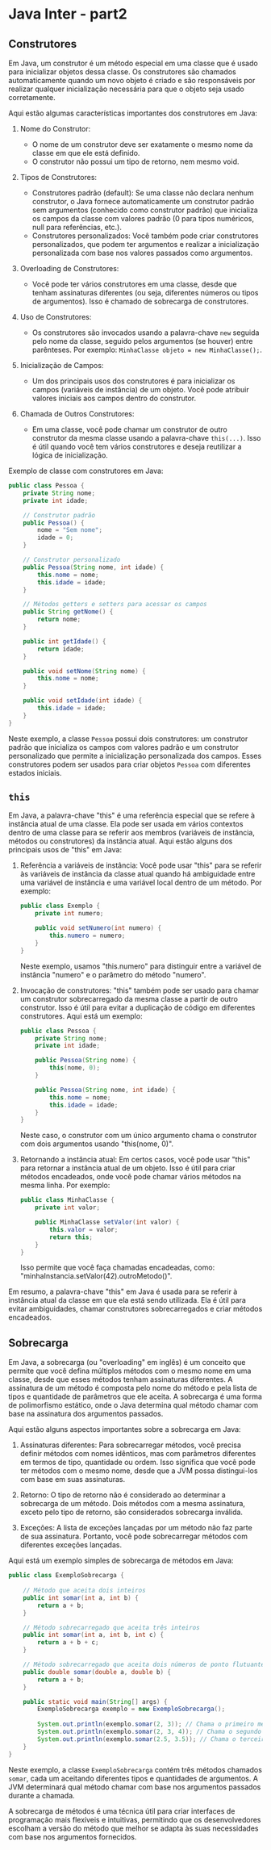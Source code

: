 # Java Inter - part2

## Construtores
Em Java, um construtor é um método especial em uma classe que é usado para inicializar objetos dessa classe. Os construtores são chamados automaticamente quando um novo objeto é criado e são responsáveis por realizar qualquer inicialização necessária para que o objeto seja usado corretamente.

Aqui estão algumas características importantes dos construtores em Java:

1. Nome do Construtor:
   - O nome de um construtor deve ser exatamente o mesmo nome da classe em que ele está definido.
   - O construtor não possui um tipo de retorno, nem mesmo void.

2. Tipos de Construtores:
   - Construtores padrão (default): Se uma classe não declara nenhum construtor, o Java fornece automaticamente um construtor padrão sem argumentos (conhecido como construtor padrão) que inicializa os campos da classe com valores padrão (0 para tipos numéricos, null para referências, etc.).
   - Construtores personalizados: Você também pode criar construtores personalizados, que podem ter argumentos e realizar a inicialização personalizada com base nos valores passados como argumentos.

3. Overloading de Construtores:
   - Você pode ter vários construtores em uma classe, desde que tenham assinaturas diferentes (ou seja, diferentes números ou tipos de argumentos). Isso é chamado de sobrecarga de construtores.

4. Uso de Construtores:
   - Os construtores são invocados usando a palavra-chave `new` seguida pelo nome da classe, seguido pelos argumentos (se houver) entre parênteses. Por exemplo: `MinhaClasse objeto = new MinhaClasse();`.

5. Inicialização de Campos:
   - Um dos principais usos dos construtores é para inicializar os campos (variáveis de instância) de um objeto. Você pode atribuir valores iniciais aos campos dentro do construtor.

6. Chamada de Outros Construtores:
   - Em uma classe, você pode chamar um construtor de outro construtor da mesma classe usando a palavra-chave `this(...)`. Isso é útil quando você tem vários construtores e deseja reutilizar a lógica de inicialização.

Exemplo de classe com construtores em Java:

```java
public class Pessoa {
    private String nome;
    private int idade;

    // Construtor padrão
    public Pessoa() {
        nome = "Sem nome";
        idade = 0;
    }

    // Construtor personalizado
    public Pessoa(String nome, int idade) {
        this.nome = nome;
        this.idade = idade;
    }

    // Métodos getters e setters para acessar os campos
    public String getNome() {
        return nome;
    }

    public int getIdade() {
        return idade;
    }

    public void setNome(String nome) {
        this.nome = nome;
    }

    public void setIdade(int idade) {
        this.idade = idade;
    }
}
```

Neste exemplo, a classe `Pessoa` possui dois construtores: um construtor padrão que inicializa os campos com valores padrão e um construtor personalizado que permite a inicialização personalizada dos campos. Esses construtores podem ser usados para criar objetos `Pessoa` com diferentes estados iniciais.

## ```this```

Em Java, a palavra-chave "this" é uma referência especial que se refere à instância atual de uma classe. Ela pode ser usada em vários contextos dentro de uma classe para se referir aos membros (variáveis de instância, métodos ou construtores) da instância atual. Aqui estão alguns dos principais usos de "this" em Java:

1. Referência a variáveis de instância:
   Você pode usar "this" para se referir às variáveis de instância da classe atual quando há ambiguidade entre uma variável de instância e uma variável local dentro de um método. Por exemplo:

   ```java
   public class Exemplo {
       private int numero;

       public void setNumero(int numero) {
           this.numero = numero;
       }
   }
   ```

   Neste exemplo, usamos "this.numero" para distinguir entre a variável de instância "numero" e o parâmetro do método "numero".

2. Invocação de construtores:
   "this" também pode ser usado para chamar um construtor sobrecarregado da mesma classe a partir de outro construtor. Isso é útil para evitar a duplicação de código em diferentes construtores. Aqui está um exemplo:

   ```java
   public class Pessoa {
       private String nome;
       private int idade;

       public Pessoa(String nome) {
           this(nome, 0);
       }

       public Pessoa(String nome, int idade) {
           this.nome = nome;
           this.idade = idade;
       }
   }
   ```

   Neste caso, o construtor com um único argumento chama o construtor com dois argumentos usando "this(nome, 0)".

3. Retornando a instância atual:
   Em certos casos, você pode usar "this" para retornar a instância atual de um objeto. Isso é útil para criar métodos encadeados, onde você pode chamar vários métodos na mesma linha. Por exemplo:

   ```java
   public class MinhaClasse {
       private int valor;

       public MinhaClasse setValor(int valor) {
           this.valor = valor;
           return this;
       }
   }
   ```

   Isso permite que você faça chamadas encadeadas, como: "minhaInstancia.setValor(42).outroMetodo()".

Em resumo, a palavra-chave "this" em Java é usada para se referir à instância atual da classe em que ela está sendo utilizada. Ela é útil para evitar ambiguidades, chamar construtores sobrecarregados e criar métodos encadeados.

## Sobrecarga

Em Java, a sobrecarga (ou "overloading" em inglês) é um conceito que permite que você defina múltiplos métodos com o mesmo nome em uma classe, desde que esses métodos tenham assinaturas diferentes. A assinatura de um método é composta pelo nome do método e pela lista de tipos e quantidade de parâmetros que ele aceita. A sobrecarga é uma forma de polimorfismo estático, onde o Java determina qual método chamar com base na assinatura dos argumentos passados.

Aqui estão alguns aspectos importantes sobre a sobrecarga em Java:

1. Assinaturas diferentes: Para sobrecarregar métodos, você precisa definir métodos com nomes idênticos, mas com parâmetros diferentes em termos de tipo, quantidade ou ordem. Isso significa que você pode ter métodos com o mesmo nome, desde que a JVM possa distingui-los com base em suas assinaturas.

2. Retorno: O tipo de retorno não é considerado ao determinar a sobrecarga de um método. Dois métodos com a mesma assinatura, exceto pelo tipo de retorno, são considerados sobrecarga inválida.

3. Exceções: A lista de exceções lançadas por um método não faz parte de sua assinatura. Portanto, você pode sobrecarregar métodos com diferentes exceções lançadas.

Aqui está um exemplo simples de sobrecarga de métodos em Java:

```java
public class ExemploSobrecarga {
    
    // Método que aceita dois inteiros
    public int somar(int a, int b) {
        return a + b;
    }

    // Método sobrecarregado que aceita três inteiros
    public int somar(int a, int b, int c) {
        return a + b + c;
    }

    // Método sobrecarregado que aceita dois números de ponto flutuante
    public double somar(double a, double b) {
        return a + b;
    }

    public static void main(String[] args) {
        ExemploSobrecarga exemplo = new ExemploSobrecarga();
        
        System.out.println(exemplo.somar(2, 3)); // Chama o primeiro método
        System.out.println(exemplo.somar(2, 3, 4)); // Chama o segundo método
        System.out.println(exemplo.somar(2.5, 3.5)); // Chama o terceiro método
    }
}
```

Neste exemplo, a classe `ExemploSobrecarga` contém três métodos chamados `somar`, cada um aceitando diferentes tipos e quantidades de argumentos. A JVM determinará qual método chamar com base nos argumentos passados durante a chamada.

A sobrecarga de métodos é uma técnica útil para criar interfaces de programação mais flexíveis e intuitivas, permitindo que os desenvolvedores escolham a versão do método que melhor se adapta às suas necessidades com base nos argumentos fornecidos.
